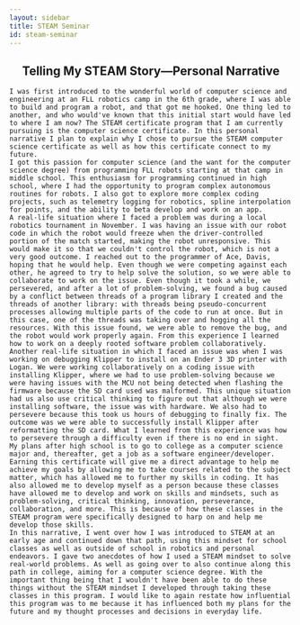 ```yaml
---
layout: sidebar
title: STEAM Seminar
id: steam-seminar
---
```


## <center> Telling My STEAM Story—Personal Narrative</center>
  

	I was first introduced to the wonderful world of computer science and engineering at an FLL robotics camp in the 6th grade, where I was able to build and program a robot, and that got me hooked. One thing led to another, and who would've known that this initial start would have led to where I am now? The STEAM certificate program that I am currently pursuing is the computer science certificate. In this personal narrative I plan to explain why I chose to pursue the STEAM computer science certificate as well as how this certificate connect to my future.
	I got this passion for computer science (and the want for the computer science degree) from programming FLL robots starting at that camp in middle school. This enthusiasm for programming continued in high school, where I had the opportunity to program complex autonomous routines for robots. I also got to explore more complex coding projects, such as telemetry logging for robotics, spline interpolation for points, and the ability to beta develop and work on an app.
	A real-life situation where I faced a problem was during a local robotics tournament in November. I was having an issue with our robot code in which the robot would freeze when the driver-controlled portion of the match started, making the robot unresponsive. This would make it so that we couldn't control the robot, which is not a very good outcome. I reached out to the programmer of Ace, Davis, hoping that he would help. Even though we were competing against each other, he agreed to try to help solve the solution, so we were able to collaborate to work on the issue. Even though it took a while, we persevered, and after a lot of problem-solving, we found a bug caused by a conflict between threads of a program library I created and the threads of another library: with threads being pseudo-concurrent processes allowing multiple parts of the code to run at once. But in this case, one of the threads was taking over and hogging all the resources. With this issue found, we were able to remove the bug, and the robot would work properly again. From this experience I learned how to work on a deeply rooted software problem collaboratively.
	Another real-life situation in which I faced an issue was when I was working on debugging Klipper to install on an Ender 3 3D printer with Logan. We were working collaboratively on a coding issue with installing Klipper, where we had to use problem-solving because we were having issues with the MCU not being detected when flashing the firmware because the SD card used was malformed. This unique situation had us also use critical thinking to figure out that although we were installing software, the issue was with hardware. We also had to persevere because this took us hours of debugging to finally fix. The outcome was we were able to successfully install Klipper after reformatting the SD card. What I learned from this experience was how to persevere through a difficulty even if there is no end in sight.
	My plans after high school is to go to college as a computer science major and, thereafter, get a job as a software engineer/developer. Earning this certificate will give me a direct advantage to help me achieve my goals by allowing me to take courses related to the subject matter, which has allowed me to further my skills in coding. It has also allowed me to develop myself as a person because these classes have allowed me to develop and work on skills and mindsets, such as problem-solving, critical thinking, innovation, perseverance, collaboration, and more. This is because of how these classes in the STEAM program were specifically designed to harp on and help me develop those skills.
	In this narrative, I went over how I was introduced to STEAM at an early age and continued down that path, using this mindset for school classes as well as outside of school in robotics and personal endeavors. I gave two anecdotes of how I used a STEAM mindset to solve real-world problems. As well as going over to also continue along this path in college, aiming for a computer science degree. With the important thing being that I wouldn't have been able to do these things without the STEAM mindset I developed through taking these classes in this program. I would like to again restate how influential this program was to me because it has influenced both my plans for the future and my thought processes and decisions in everyday life.
